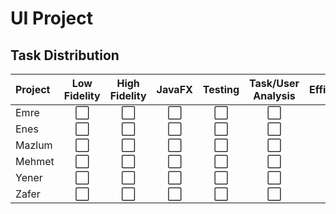 # UI Project
## Task Distribution
| Project | Low Fidelity | High Fidelity | JavaFX | Testing | Task/User Analysis | Efficiency
| :--- | :----: | :----: | :----: | :----: | :----: | :----: 
| Emre | ⬜️ | ⬜️ | ⬜️ | ⬜️ | ⬜️ | ⬜️ |
| Enes | ⬜️ | ⬜️ | ⬜️ | ⬜️ | ⬜️ | ⬜️ |
| Mazlum | ⬜️ | ⬜️ | ⬜️ | ⬜️ | ⬜️ | ⬜️ |
| Mehmet | ⬜️ | ⬜️ | ⬜️ | ⬜️ | ⬜️ | ⬜️ |
| Yener | ⬜️ | ⬜️ | ⬜️ | ⬜️ | ⬜️ | ⬜️ |
| Zafer | ⬜️ | ⬜️ | ⬜️ | ⬜️ | ⬜️ | ⬜️ |
